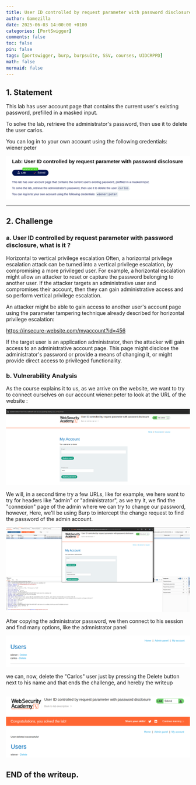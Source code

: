 ```yaml
---
title: User ID controlled by request parameter with password disclosure
author: Gamezilla
date: 2025-06-03 14:00:00 +0100
categories: [PortSwigger]
comments: false
toc: false
pin: false
tags: [portswigger, burp, burpsuite, SSV, courses, UIDCRPPD]
math: false
mermaid: false
---
```


## 1. Statement

This lab has user account page that contains the current user's existing password, prefilled in a masked input.

To solve the lab, retrieve the administrator's password, then use it to delete the user carlos.

You can log in to your own account using the following credentials: wiener:peter



![enonce](/assets/img/posts/PortSwigger/ServerSideVulnerabilities/UIDCRPPD/enonce.png)


---

## 2. Challenge

### a. User ID controlled by request parameter with password disclosure, what is it ?

Horizontal to vertical privilege escalation
Often, a horizontal privilege escalation attack can be turned into a vertical privilege escalation, by compromising a more privileged user. For example, a horizontal escalation might allow an attacker to reset or capture the password belonging to another user. If the attacker targets an administrative user and compromises their account, then they can gain administrative access and so perform vertical privilege escalation.

An attacker might be able to gain access to another user's account page using the parameter tampering technique already described for horizontal privilege escalation:

https://insecure-website.com/myaccount?id=456

If the target user is an application administrator, then the attacker will gain access to an administrative account page. This page might disclose the administrator's password or provide a means of changing it, or might provide direct access to privileged functionality.

### b. Vulnerability Analysis

As the course explains it to us, as we arrive on the website, we want to try to connect ourselves on our account wiener:peter to look at the URL of the website :


![firstconnexion](/assets/img/posts/PortSwigger/ServerSideVulnerabilities/UIDCRPPD/firstconnexion.png)

We will, in a second time try a few URLs, like for example, we here want to try for headers like "admin" or "administrator", as we try it, we find the "connexion" page of the admin where we can try to change our password, however,
Here, we'll be using Burp to intercept the change request to find the password of the admin account.

![secondconnexion](/assets/img/posts/PortSwigger/ServerSideVulnerabilities/UIDCRPPD/secondconnexion.png)

After copying the administrator password, we then connect to his session and find many options, like the admnistrator panel

![final](/assets/img/posts/PortSwigger/ServerSideVulnerabilities/UIDCRPPD/final.png)

we can, now, delete the "Carlos" user just by pressing the Delete button next to his name and that ends the challenge, and hereby the writeup

![ending](/assets/img/posts/PortSwigger/ServerSideVulnerabilities/UIDCRPPD/ending.png)
---

## END of the writeup.

